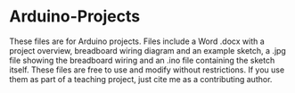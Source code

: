 # Arduino-Projects

These files are for Arduino projects. Files include a Word .docx with a project overview, breadboard wiring diagram and 
an example sketch, a .jpg file showing the breadboard wiring and an .ino file containing the sketch itself.
These files are free to use and modify without restrictions. 
If you use them as part of a teaching project, just cite me as a contributing author.
